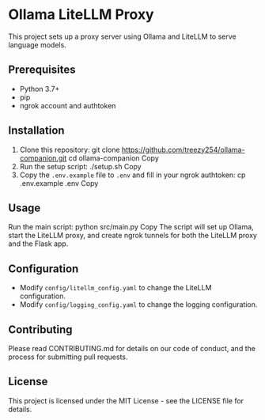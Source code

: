 # Ollama LiteLLM Proxy

This project sets up a proxy server using Ollama and LiteLLM to serve language models.

## Prerequisites

- Python 3.7+
- pip
- ngrok account and authtoken

## Installation

1. Clone this repository:
git clone https://github.com/treezy254/ollama-companion.git
cd ollama-companion
Copy
2. Run the setup script:
./setup.sh
Copy
3. Copy the `.env.example` file to `.env` and fill in your ngrok authtoken:
cp .env.example .env
Copy
## Usage

Run the main script:
python src/main.py
Copy
The script will set up Ollama, start the LiteLLM proxy, and create ngrok tunnels for both the LiteLLM proxy and the Flask app.

## Configuration

- Modify `config/litellm_config.yaml` to change the LiteLLM configuration.
- Modify `config/logging_config.yaml` to change the logging configuration.

## Contributing

Please read CONTRIBUTING.md for details on our code of conduct, and the process for submitting pull requests.

## License

This project is licensed under the MIT License - see the LICENSE file for details.

